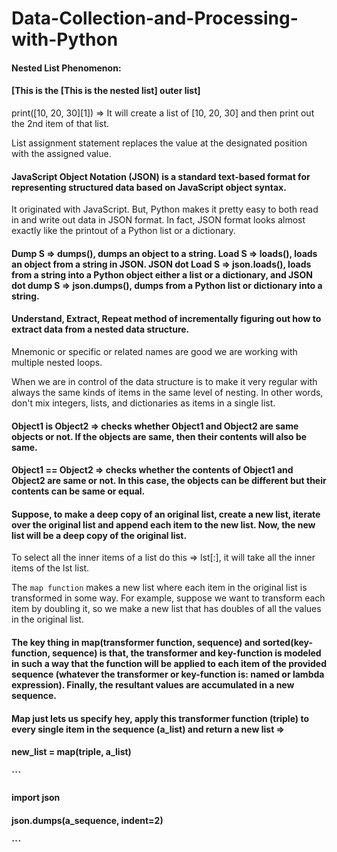 # Data-Collection-and-Processing-with-Python
#### Nested List Phenomenon:
#### [This is the [This is the nested list] outer list]

print([10, 20, 30][1]) => It will create a list of [10, 20, 30] and then print out the 2nd item of that list.

List assignment statement replaces the value at the designated position with the assigned value.

#### JavaScript Object Notation (JSON) is a standard text-based format for representing structured data based on JavaScript object syntax.
It originated with JavaScript. But, Python makes it pretty easy to both read in and write out data in JSON format. In fact, JSON format looks almost exactly like the printout of a Python list or a dictionary. 

#### Dump S => dumps(), dumps an object to a string. Load S => loads(), loads an object from a string in JSON. JSON dot Load S => json.loads(), loads from a string into a Python object either a list or a dictionary, and JSON dot dump S => json.dumps(), dumps from a Python list or dictionary into a string.

#### Understand, Extract, Repeat method of incrementally figuring out how to extract data from a nested data structure.

Mnemonic or specific or related names are good we are working with multiple nested loops.

When we are in control of the data structure is to make it very regular with always the same kinds of items in the same level of nesting. In other words, don't mix integers, lists, and dictionaries as items in a single list.

#### Object1 is Object2 => checks whether Object1 and Object2 are same objects or not. If the objects are same, then their contents will also be same.

#### Object1 == Object2 => checks whether the contents of Object1 and Object2 are same or not. In this case, the objects can be different but their contents can be same or equal.

#### Suppose, to make a deep copy of an original list, create a new list, iterate over the original list and append each item to the new list. Now, the new list will be a deep copy of the original list.

To select all the inner items of a list do this => lst[:], it will take all the inner items of the lst list.

The `map function` makes a new list where each item in the original list is transformed in some way. For example, suppose we want to transform each item by doubling it, so we make a new list that has doubles of all the values in the original list.

#### The key thing in map(transformer function, sequence) and sorted(key-function, sequence) is that, the transformer and key-function is modeled in such a way that the function will be applied to each item of the provided sequence (whatever the transformer or key-function is: named or lambda expression). Finally, the resultant values are accumulated in a new sequence.

#### Map just lets us specify hey, apply this transformer function (triple) to every single item in the sequence (a_list) and return a new list => 
#### new_list = map(triple, a_list)

#### ```
#### import json
#### json.dumps(a_sequence, indent=2)
#### ```

























































